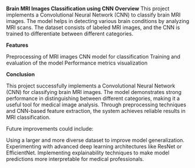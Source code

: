 **Brain MRI Images Classification using CNN**
**Overview**
This project implements a Convolutional Neural Network (CNN) to classify brain MRI images. The model helps in detecting various brain conditions by analyzing MRI scans. The dataset consists of labeled MRI images, and the CNN is trained to differentiate between different categories.

**Features**

Preprocessing of MRI images
CNN model for classification
Training and evaluation of the model
Performance metrics visualization

**Conclusion**

This project successfully implements a Convolutional Neural Network (CNN) for classifying brain MRI images. The model demonstrates strong performance in distinguishing between different categories, making it a useful tool for medical image analysis. Through preprocessing techniques and CNN-based feature extraction, the system achieves reliable results in MRI classification.

Future improvements could include:

Using a larger and more diverse dataset to improve model generalization.
Experimenting with advanced deep learning architectures like ResNet or EfficientNet.
Implementing explainability techniques to make model predictions more interpretable for medical professionals.
